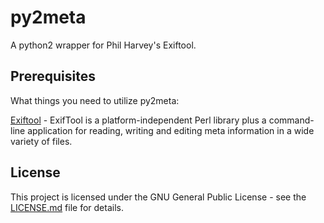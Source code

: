 # py2meta
A python2 wrapper for Phil Harvey's Exiftool.

## Prerequisites

What things you need to utilize py2meta:

[Exiftool](https://www.sno.phy.queensu.ca/~phil/exiftool/) - ExifTool is a platform-independent Perl library plus a command-line application for reading, writing and editing meta information in a wide variety of files.

## License

This project is licensed under the GNU General Public License - see the [LICENSE.md](LICENSE.md) file for details.
